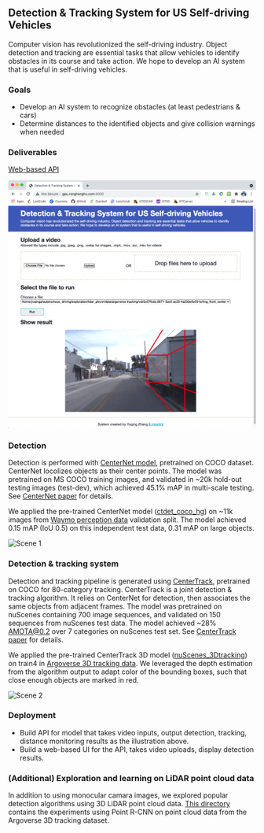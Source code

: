 ## Detection & Tracking System for US Self-driving Vehicles

Computer vision has revolutionized the self-driving industry. Object detection and tracking are essential tasks that allow vehicles to identify obstacles in its course and take action. We hope to develop an AI system that is useful in self-driving vehicles. 

### Goals
+ Develop an AI system to recognize obstacles (at least pedestrians & cars) 
+ Determine distances to the identified objects and give collision warnings when needed

### Deliverables

[Web-based API](http://gpu.ronghanghu.com:5000/)

<img src="https://github.com/zhangyuqing/autonomous_driving/blob/main/examples/webAPI_snapshot.png" alt="Web API Snapshot" width="600"/>

### Detection
Detection is performed with [CenterNet model](https://github.com/xingyizhou/CenterNet), pretrained on COCO dataset. CenterNet locolizes objects as their center points. The model was pretrained on MS COCO training images, and validated in ~20k hold-out testing images (test-dev), which achieved 45.1% mAP in multi-scale testing. See [CenterNet paper](https://arxiv.org/pdf/1904.08189.pdf) for details.

We applied the pre-trained CenterNet model ([ctdet_coco_hg](https://github.com/xingyizhou/CenterNet/blob/master/readme/MODEL_ZOO.md)) on ~11k images from [Waymo perception data](https://waymo.com/open/download/) validation split. The model achieved 0.15 mAP (IoU 0.5) on this independent test data, 0.31 mAP on large objects.

<img src="https://github.com/zhangyuqing/autonomous_driving/blob/main/examples/det.gif" alt="Scene 1" width="600"/>

### Detection & tracking system
Detection and tracking pipeline is generated using [CenterTrack](https://github.com/xingyizhou/CenterTrack), pretrained on COCO for 80-category tracking. CenterTrack is a joint detection & tracking algorithm. It relies on CenterNet for detection, then associates the same objects from adjacent frames. The model was pretrained on nuScenes containing 700 image sequences, and validated on 150 sequences from nuScenes test data. The model achieved ~28% AMOTA@0.2 over 7 categories on nuScenes test set. See [CenterTrack paper](https://arxiv.org/pdf/2004.01177.pdf) for details.

We applied the pre-trained CenterTrack 3D model ([nuScenes_3Dtracking](https://github.com/xingyizhou/CenterTrack/blob/master/readme/MODEL_ZOO.md)) on train4 in [Argoverse 3D tracking data](https://www.argoverse.org/data.html#tracking-link). We leveraged the depth estimation from the algorithm output to adapt color of the bounding boxes, such that close enough objects are marked in red.

<img src="https://github.com/zhangyuqing/autonomous_driving/blob/main/examples/trk2.gif" alt="Scene 2" width="600"/>


### Deployment

+ Build API for model that takes video inputs, output detection, tracking, distance monitoring results as the illustration above.
+ Build a web-based UI for the API, takes video uploads, display detection results.


### (Additional) Exploration and learning on LiDAR point cloud data

In addition to using monocular camara images, we explored popular detection algorithms using 3D LiDAR point cloud data. [This directory](https://github.com/zhangyuqing/autonomous_driving/tree/main/exploration/lidar_ptrcnn) contains the experiments using Point R-CNN on point cloud data from the Argoverse 3D tracking dataset. 
